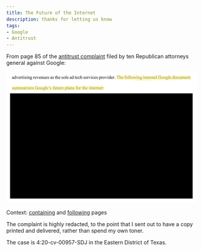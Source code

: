 ```yaml
---
title: The Future of the Internet
description: thanks for letting us know
tags:
- Google
- Antitrust
---
```


From page 85 of the [antitrust complaint](https://www.courtlistener.com/recap/gov.uscourts.txed.202878/gov.uscourts.txed.202878.1.0.pdf) filed by ten Republican attorneys general against Google:

<img alt="excerpt from page 85" src="/images/future-of-the-internet-excerpt.jpg">

Context: [containing](/images/future-of-the-internet-1.jpg) and [following](/images/future-of-the-internet-2.jpg) pages

The complaint is highly redacted, to the point that I sent out to have a copy printed and delivered, rather than spend my own toner.

The case is 4:20-cv-00957-SDJ in the Eastern District of Texas.

